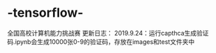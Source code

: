 # -tensorflow-
全国高校计算机能力挑战赛
更新日志：
2019.9.24：运行capthca生成验证码.ipynb会生成10000张0-9的验证码，存放在images和test文件夹中
